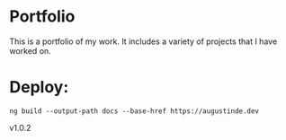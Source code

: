 # Portfolio
This is a portfolio of my work. It includes a variety of projects that I have worked on.

# Deploy:
`ng build --output-path docs --base-href https://augustinde.dev`

v1.0.2
